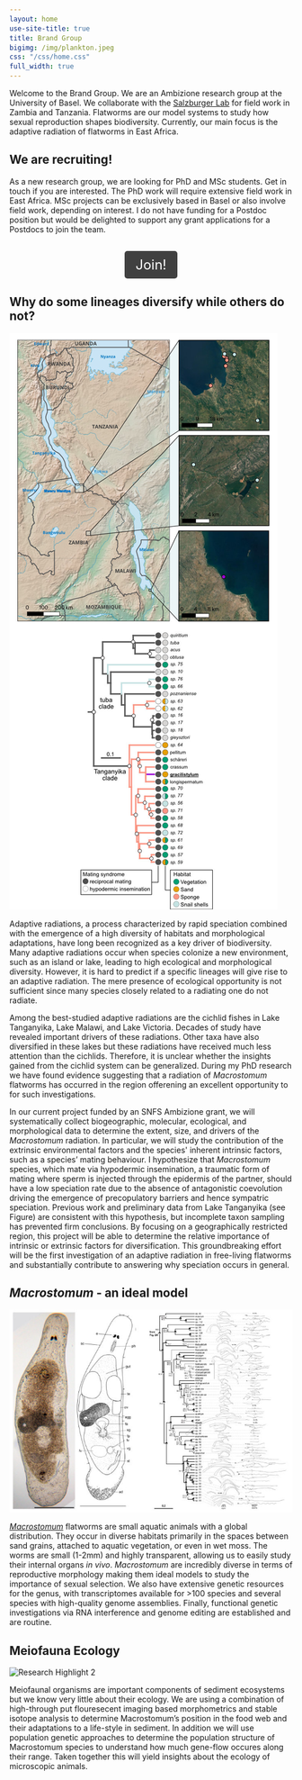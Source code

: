 ```yaml
---
layout: home
use-site-title: true
title: Brand Group
bigimg: /img/plankton.jpeg
css: "/css/home.css"
full_width: true
---
```


<div class="hero-content">
<p>Welcome to the Brand Group. We are an Ambizione research group at the University of Basel. We collaborate with the 
<a href="http://www.salzburgerlab.org">Salzburger Lab</a> 
for field work in Zambia and Tanzania. Flatworms are our model systems to study how sexual reproduction shapes biodiversity. Currently, our main focus is the adaptive radiation of flatworms in East Africa. </p>
<h2>We are recruiting!</h2> 
<p>As a new research group, we are looking for PhD and MSc students. Get in touch if you are interested. The PhD work will require extensive field work in East Africa. MSc projects can be exclusively based in Basel or also involve field work, depending on interest. I do not have funding for a Postdoc position but would be delighted to support any grant applications for a Postdocs to join the team.</p>

<div style="text-align: center; margin-top: 20px;">
<a href="/join.md" 
       style="display: inline-block; padding: 10px 20px; margin-top: 10px; background-color: #404040; color: white; text-decoration: none; border-radius: 5px; font-size: 24px;">
      Join!
</a>
</div>

<h2>Why do some lineages diversify while others do not?</h2>
</div>



<div class="image-text-grid">
  <img src="/img/home/fig_intro_02.jpg" alt="Research Highlight 1">
  <div>
    <p>Adaptive radiations, a process characterized by rapid speciation combined with the emergence of a high diversity of habitats and morphological adaptations, have long been recognized as a key driver of biodiversity. Many adaptive radiations occur when species colonize a new environment, such as an island or lake, leading to high ecological and morphological diversity. However, it is hard to predict if a specific lineages will give rise to an adaptive radiation. The mere presence of ecological opportunity is not sufficient since many species closely related to a radiating one do not radiate.</p> 
    <p>Among the best-studied adaptive radiations are the cichlid fishes in Lake Tanganyika, Lake Malawi, and Lake Victoria. Decades of study have revealed important drivers of these radiations. Other taxa have also diversified in these lakes but these radiations have received much less attention than the cichlids. Therefore, it is unclear whether the insights gained from the cichlid system can be generalized. During my PhD research we have found evidence suggesting that a radiation of <i>Macrostomum</i> flatworms has occurred in the region offerening an excellent opportunity to for such investigations.</p>
    <p>In our current project funded by an SNFS Ambizione grant, we will systematically collect biogeographic, molecular, ecological, and morphological data to determine the extent, size, and drivers of the <i>Macrostomum</i> radiation. In particular, we will study the contribution of the extrinsic environmental factors and the species' inherent intrinsic factors, such as a species’ mating behaviour. I hypothesize that <i>Macrostomum</i> species, which mate via hypodermic insemination, a traumatic form of mating where sperm is injected through the epidermis of the partner, should have a low speciation rate due to the absence of antagonistic coevolution driving the emergence of precopulatory barriers and hence sympatric speciation. Previous work and preliminary data from Lake Tanganyika (see Figure) are consistent with this hypothesis, but incomplete taxon sampling has prevented firm conclusions. By focusing on a geographically restricted region, this project will be able to  determine the relative importance of intrinsic or extrinsic factors for diversification. This groundbreaking effort will be the first investigation of an adaptive radiation in free-living flatworms and substantially contribute to answering why speciation occurs in general.
    </p>
  </div>
</div>

<div class="hero-content">
<h2><i>Macrostomum</i> - an ideal model</h2>
</div>

<div class="image-text-grid">
  <img src="/img/home/mac_00.jpg" alt="Research Highlight 2">
  <div>
    <p> <a href="https://en.wikipedia.org/wiki/Macrostomum"><i>Macrostomum</i></a> flatworms are small aquatic animals with a global distribution. They occur in diverse habitats primarily in the spaces between sand grains, attached to aquatic vegetation, or even in wet moss. The worms are small (1-2mm) and highly transparent, allowing us to easily study their internal organs <i>in vivo</i>. <i>Macrostomum</i> are incredibly diverse in terms of reproductive morphology making them ideal models to study the importance of sexual selection. We also have extensive genetic resources for the genus, with transcriptomes available for >100 species and several species with high-quality genome assemblies. Finally, functional genetic investigations via RNA interference and genome editing are established and are routine. </p>
  </div>
</div>
<div class="hero-content">
<h2>Meiofauna Ecology</h2>
</div>
<div class="image-text-grid">
  <img src="/img/anfora15_boat.jpg" alt="Research Highlight 2">
  <div>
  <p> Meiofaunal organisms are important components of sediment ecosystems but we know very little about their ecology. We are using a combination of high-through put flouresecent imaging based morphometrics and stable isotope analysis to determine Macrostomum’s position in the food web and their adaptations to a life-style in sediment. In addition we will use population genetic approaches to determine the population structure of Macrostomum species to understand how much gene-flow occures along their range. Taken together this will yield insights about the ecology of microscopic animals. </p>
  </div>
  
</div>
